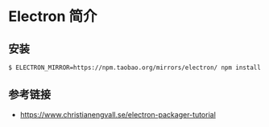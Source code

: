 # Electron 简介

## 安装
```bash
$ ELECTRON_MIRROR=https://npm.taobao.org/mirrors/electron/ npm install electron --save --disturl=https://npm.taobao.org/dist
```

## 参考链接
* https://www.christianengvall.se/electron-packager-tutorial

